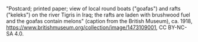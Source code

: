 "Postcard; printed paper; view of local round boats ("goafas") and rafts ("keleks") on the river Tigris in Iraq; the rafts are laden with brushwood fuel and the goafas contain melons" (caption from the British Museum), ca. 1918, https://www.britishmuseum.org/collection/image/1473109001, CC BY-NC-SA 4.0.